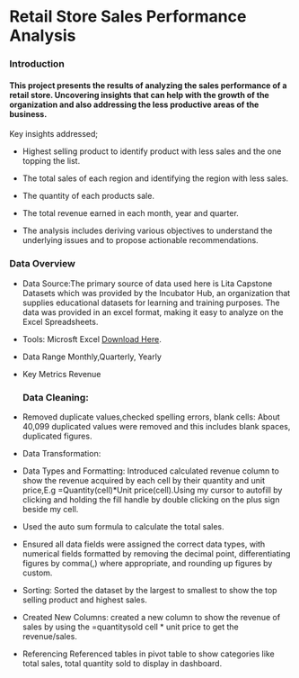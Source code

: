 # Retail Store Sales Performance Analysis
### Introduction
#### This project presents the results of analyzing the sales performance of a retail store. Uncovering insights that can help with the growth of the organization and also addressing the less productive areas of the business.

Key insights addressed;

- Highest selling product to identify product with less sales and the one topping the list.

- The total sales of each region and identifying the region with less sales.
- The quantity of each products sale.
- The total revenue earned in each month, year and quarter.
- The analysis includes deriving various objectives to understand the underlying issues and to propose actionable recommendations.

### Data Overview
- Data Source:The primary source of data used here is Lita Capstone Datasets which was provided by the Incubator Hub, an organization that supplies educational datasets for learning and training purposes. The data was provided in an excel format, making it easy to analyze on the Excel Spreadsheets.
- Tools: Microsft Excel [Download Here](https//:www.microsoft.com).
- Data Range Monthly,Quarterly, Yearly
- Key Metrics Revenue

  ### Data Cleaning:
- Removed duplicate values,checked spelling errors, blank cells: About 40,099 duplicated values were removed and this includes blank spaces, duplicated figures.
-  Data Transformation:
- Data Types and Formatting: Introduced calculated revenue column to show the revenue acquired by each cell by their quantity and unit price,E.g =Quantity(cell)*Unit price(cell).Using my cursor to autofill by clicking and holding the fill handle by double clicking on the plus sign beside my cell.
- Used the auto sum formula to calculate the total sales.
- Ensured all data fields were assigned the correct data types, with numerical fields formatted by removing the decimal point, differentiating figures by comma(,) where appropriate, and rounding up figures by custom.
- Sorting: Sorted the dataset by the largest to smallest to show the top selling product and highest sales.
- Created New Columns:
created a new column to show the revenue of sales by using the =quantitysold cell * unit price to get the revenue/sales.
- Referencing
Referenced tables in pivot table to show categories like total sales, total quantity sold to display in dashboard.









